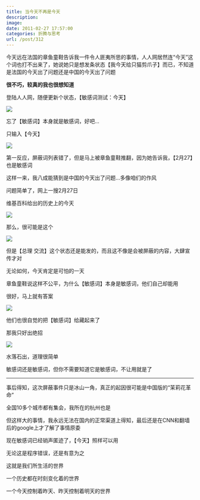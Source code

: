 ```yaml
---
title: 当今天不再是今天
description: 
image: 
date: 2011-02-27 17:57:00
categories: 折腾与思考
url: /post/312
---
```


今天远在法国的章鱼童鞋告诉我一件令人匪夷所思的事情，人人网居然连“今天”这个词也打不出来了，她说她只是想发条状态【我今天给只猫剪爪子】而已，不知道是法国的今天出了问题还是中国的今天出了问题

**很不巧，较真的我也很想知道**

登陆人人网，随便更新个状态，【敏感词测试：今天】

![](https://storageapi.fleek.co/0a3a8890-e65e-47ce-93d7-0442b9209d38-bucket/blog/posts/2011-02/02-27/1.jpg)

忘了【敏感词】本身就是敏感词，好吧...

只输入【今天】

![](https://storageapi.fleek.co/0a3a8890-e65e-47ce-93d7-0442b9209d38-bucket/blog/posts/2011-02/02-27/2.jpg)

第一反应，屏蔽词列表错了，但是马上被章鱼童鞋推翻，因为她告诉我，【2月27】也是敏感词

这样一来，我八成能猜到是中国的今天出了问题...多像咱们的作风

问题简单了，网上一搜2月27日

维基百科给出的历史上的今天

![](https://storageapi.fleek.co/0a3a8890-e65e-47ce-93d7-0442b9209d38-bucket/blog/posts/2011-02/02-27/3.jpg)

那么，很可能是这个

![](https://storageapi.fleek.co/0a3a8890-e65e-47ce-93d7-0442b9209d38-bucket/blog/posts/2011-02/02-27/4.jpg)

但是【总理 交流】这个状态还是能发的，而且这不像是会被屏蔽的内容，大肆宣传才对

无论如何，今天肯定是可怕的一天

章鱼童鞋说这样不公平，为什么【敏感词】本身是敏感词，他们自己却能用

很好，马上就有答案

![](https://storageapi.fleek.co/0a3a8890-e65e-47ce-93d7-0442b9209d38-bucket/blog/posts/2011-02/02-27/5.jpg)

他们也很自觉的把【敏感词】给藏起来了

那我只好出绝招

![](https://storageapi.fleek.co/0a3a8890-e65e-47ce-93d7-0442b9209d38-bucket/blog/posts/2011-02/02-27/6.jpg)

水落石出，道理很简单

敏感词还是敏感词，但你不需要知道它是敏感词，不让用就是了

______________________________________________________________________________

事后得知，这次屏蔽事件只是冰山一角，真正的起因很可能是中国版的“茉莉花革命”

全国10多个城市都有集会，我所在的杭州也是

但这样大的事情，我永远无法在国内的正常渠道上得知，最后还是在CNN和翻墙后的google上才了解了事情原委

现在敏感词已经销声匿迹了，【今天】照样可以用

无论这是程序错误，还是有意为之

这就是我们所生活的世界

一个历史都在时刻变化着的世界

一个今天控制着昨天、昨天控制着明天的世界
